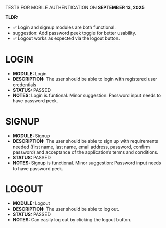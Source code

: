 TESTS FOR MOBILE AUTHENTICATION ON **SEPTEMBER 13, 2025**

**TLDR:**

- ✅ Login and signup modules are both functional.
- suggestion: Add password peek toggle for better usability.
- ✅ Logout works as expected via the logout button.

# LOGIN

- **MODULE:** Login
- **DESCRIPTION:** The user should be able to login with registered user credentials
- **STATUS:** PASSED
- **NOTES:** Login is funtional. Minor suggestion: Password input needs to have password peek.

# SIGNUP

- **MODULE:** Signup
- **DESCRIPTION:** The user should be able to sign up with requirements needed (first name, last name, email address, password, confirm password) and acceptance of the application’s terms and conditions.
- **STATUS:** PASSED
- **NOTES:** Signup is functional. Minor suggestion: Password input needs to have password peek.

# LOGOUT

- **MODULE:** Logout
- **DESCRIPTION:** The user should be able to log out.
- **STATUS:** PASSED
- **NOTES:** Can easily log out by clicking the logout button.

